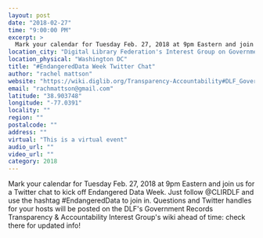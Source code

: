 ```yaml
---
layout: post
date: "2018-02-27"
time: "9:00:00 PM"
excerpt: >
  Mark your calendar for Tuesday Feb. 27, 2018 at 9pm Eastern and join us for a Twitter chat to kick off Endangered Data Week. Just follow @...
location_city: "Digital Library Federation's Interest Group on Government Records Transparency & Accountability"
location_physical: "Washington DC"
title: "#EndangeredData Week Twitter Chat"
author: "rachel mattson"
website: "https://wiki.diglib.org/Transparency-Accountability#DLF_Government_Records_Transparency_and_Accountability_Group"
email: "rachmattson@gmail.com"
latitude: "38.903748"
longitude: "-77.0391"
locality: ""
region: ""
postalcode: ""
address: ""
virtual: "This is a virtual event"
audio_url: ""
video_url: ""
category: 2018
---
```


Mark your calendar for Tuesday Feb. 27, 2018 at 9pm Eastern and join us for a Twitter chat to kick off Endangered Data Week. Just follow @CLIRDLF and use the hashtag #EndangeredData to join in. Questions and Twitter handles for your hosts will be posted on the DLF's Government Records Transparency & Accountability Interest Group's wiki ahead of time: check there for updated info!
